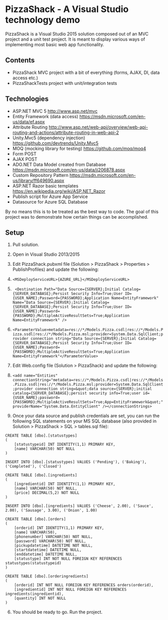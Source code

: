 # PizzaShack - A Visual Studio technology demo
PizzaShack is a Visual Studio 2015 solution composed out of an MVC project and a unit test project.  It is meant to display various ways of implementing most basic web app functionality.

## Contents

* PizzaShack MVC project with a bit of everything (forms, AJAX, DI, data access etc.)
* PizzaShackTests project with unit/integration tests 

## Technologies
* ASP.NET MVC 5 http://www.asp.net/mvc
* Entity Framework (data access) https://msdn.microsoft.com/en-us/data/ef.aspx
* Attribute Routing http://www.asp.net/web-api/overview/web-api-routing-and-actions/attribute-routing-in-web-api-2
* Unity.Mvc5 (dependency injection) https://github.com/devtrends/Unity.Mvc5
* MOQ (mocking library for testing) https://github.com/moq/moq4
* Form POST
* AJAX POST
* ADO.NET Data Model created from Database https://msdn.microsoft.com/en-us/data/jj206878.aspx
* Custom Repository Pattern https://msdn.microsoft.com/en-us/library/ff649690.aspx
* ASP.NET Razor basic templates https://en.wikipedia.org/wiki/ASP.NET_Razor
* Publish script for Azure App Service
* Datasource for Azure SQL Database

By no means this is to be treated as the best way to code.  The goal of this project was to demonstrate how certain things can be accomplished.

## Setup

1. Pull solution.
2. Open in Visual Studio 2013/2015
3. Edit PizzaShack.pubxml file (Solution > PizzaShack > Properties > PublishProfiles) and update the following:

  1. `<MSDeployServiceURL>{AZURE_URL}</MSDeployServiceURL>`
  
  2. ` <Destination Path="Data Source={SERVER};Initial Catalog={SERVER_DATABASE};Persist Security Info=True;User ID={USER_NAME};Password={PASSWORD};Application Name=EntityFramework" Name="Data Source={SERVER};Initial Catalog={SERVER_DATABASE};Persist Security Info=True;User ID={USER_NAME};Password={PASSWORD};MultipleActiveResultSets=True;Application Name=EntityFramework" />`
  
  3. `<ParameterValue>metadata=res://*/Models.Pizza.csdl|res://*/Models.Pizza.ssdl|res://*/Models.Pizza.msl;provider=System.Data.SqlClient;provider connection string="Data Source={SERVER};Initial Catalog={SERVER_DATABASE};Persist Security Info=True;User ID={USER_NAME};Password={PASSWORD};MultipleActiveResultSets=True;Application Name=EntityFramework"</ParameterValue>`
  
3. Edit Web.config file (Solution > PizzaShack) and update the following:

  1. `<add name="Entities" connectionString="metadata=res://*/Models.Pizza.csdl|res://*/Models.Pizza.ssdl|res://*/Models.Pizza.msl;provider=System.Data.SqlClient;provider connection string=&quot;data source={SERVER};initial catalog={SERVER_DATABASE};persist security info=True;user id={USER_NAME};password={PASSWORD};MultipleActiveResultSets=True;App=EntityFramework&quot;" providerName="System.Data.EntityClient" /></connectionStrings>`
  
5. Once your data source and publish credentials are set, you can run the following SQL statements on your MS SQL database (also provided in Solution > PizzaShack > SQL > tables.sql file):

```
CREATE TABLE [dbo].[statustypes]
(
	[statustypeid] INT IDENTITY(1,1) PRIMARY KEY,
	[name] VARCHAR(50) NOT NULL
)
```
```
INSERT INTO [dbo].[statustypes] VALUES ('Pending'), ('Baking'), ('Completed'), ('Closed')
```
```
CREATE TABLE [dbo].[ingredients]
(
	[ingredientid] INT IDENTITY(1,1) PRIMARY KEY,
	[name] VARCHAR(50) NOT NULL,
	[price] DECIMAL(5,2) NOT NULL
)
```
```
INSERT INTO [dbo].[ingredients] VALUES ('Cheese', 2.00), ('Sauce', 2.00), ('Sausage', 3.00), ('Onion', 1.00)
```
```
CREATE TABLE [dbo].[orders]
(
	[orderid] INT IDENTITY(1,1) PRIMARY KEY,
	[name] VARCHAR(50),
	[phonenumber] VARCHAR(50) NOT NULL,
	[password] VARCHAR(50) NOT NULL,
	[pickupdatetime] DATETIME NOT NULL,
	[startdatetime] DATETIME NULL,
	[enddatetime] DATETIME NULL,
	[statustype] INT NOT NULL FOREIGN KEY REFERENCES statustypes(statustypeid)
)
```
```
CREATE TABLE [dbo].[orderingredients]
(
	[orderid] INT NOT NULL FOREIGN KEY REFERENCES orders(orderid),
	[ingredientid] INT NOT NULL FOREIGN KEY REFERENCES ingredients(ingredientid),
	[quantity] INT NOT NULL
)
```

6. You should be ready to go.  Run the project.

